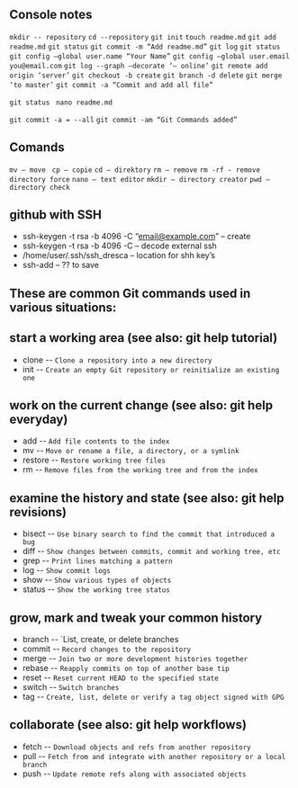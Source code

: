 ## Console notes
`mkdir -- repository`
`cd --repository`
`git init`
`touch readme.md`
`git add readme.md`
`git status`
`git commit -m “Add readme.md”`
`git log`
`git status`
`git config –global user.name “Your Name”`
`git config –global user.email you@email.com`
`git log --graph –decorate ‘– online’`
`git remote add origin ‘server’`
`git checkout -b create`
`git branch -d delete`
`git merge ‘to master’`
`git commit -a “Commit and add all file”`



`git status `
`nano readme.md`

`git commit -a = --all`
`git commit -am “Git Commands added”`

## Comands

`mv – move `
`cp – copie`
`cd – direktory`
`rm – remove`
`rm -rf - remove directory force`
`nano – text editor`
`mkdir – directory creator`
`pwd – directory check`

## github with SSH

- ssh-keygen -t rsa -b 4096 -C “email@example.com” – create
- ssh-keygen -t rsa -b 4096 -C – decode external ssh
- /home/user/.ssh/ssh_dresca – location for shh key’s
- ssh-add – ?? to save


## These are common Git commands used in various situations:

## start a working area (see also: git help tutorial)
   - clone   --  `Clone a repository into a new directory`
   - init    --  `Create an empty Git repository or reinitialize an existing one`

## work on the current change (see also: git help everyday)
   - add    --   `Add file contents to the index`
   - mv      --  `Move or rename a file, a directory, or a symlink`
   - restore  -- `Restore working tree files`
   - rm    --    `Remove files from the working tree and from the index`

## examine the history and state (see also: git help revisions)
   - bisect  --  `Use binary search to find the commit that introduced a  bug`
   - diff    --  `Show changes between commits, commit and working tree, etc`
   - grep   --   `Print lines matching a pattern`
   - log     --  `Show commit logs`
   - show   --   `Show various types of objects`
   - status  --  `Show the working tree status`

## grow, mark and tweak your common history
   - branch  --  `List, create, or delete branches	
   - commit  --  `Record changes to the repository`
   - merge  --   `Join two or more development histories together`
   - rebase  --  `Reapply commits on top of another base tip`
   - reset   --  `Reset current HEAD to the specified state`
   - switch  --  `Switch branches`
   - tag    --   `Create, list, delete or verify a tag object signed with GPG`

## collaborate (see also: git help workflows)
   - fetch   --  `Download objects and refs from another repository`
   - pull   --   `Fetch from and integrate with another repository or a local branch`
   - push  --    `Update remote refs along with associated objects`